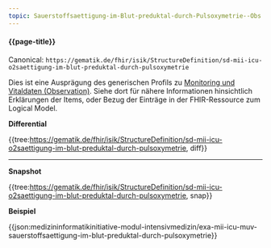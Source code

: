 ```yaml
---
topic: Sauerstoffsaettigung-im-Blut-preduktal-durch-Pulsoxymetrie--Obs
---
```

#### {{page-title}}

Canonical: 
```https://gematik.de/fhir/isik/StructureDefinition/sd-mii-icu-o2saettigung-im-blut-preduktal-durch-pulsoxymetrie```
<br> 

Dies ist eine Ausprägung des generischen Profils zu [Monitoring und Vitaldaten (Observation)](https://www.medizininformatik-initiative.de/fhir/ext/modul-icu/StructureDefinition/monitoring-und-vitaldaten). Siehe dort für nähere Informationen hinsichtlich Erklärungen der Items, oder Bezug der Einträge in der FHIR-Ressource zum Logical Model. 


**Differential**

{{tree:https://gematik.de/fhir/isik/StructureDefinition/sd-mii-icu-o2saettigung-im-blut-preduktal-durch-pulsoxymetrie, diff}}

---

**Snapshot**

{{tree:https://gematik.de/fhir/isik/StructureDefinition/sd-mii-icu-o2saettigung-im-blut-preduktal-durch-pulsoxymetrie, snap}}

**Beispiel**

{{json:medizininformatikinitiative-modul-intensivmedizin/exa-mii-icu-muv-sauerstoffsaettigung-im-blut-preduktal-durch-pulsoxymetrie}}